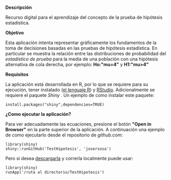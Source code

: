 
**Descripción**

Recurso digital para el aprendizaje del concepto de la prueba de hipótesis estadística.

**Objetivo**

Esta aplicación intenta representar gráficamente los fundamentos de la toma de decisiones basadas en las pruebas de hipótesis estadística. En particular se muestra la relación entre las distribuciones de probabilidad del _estadístico de prueba_ para la media de una población con una hipótesis alternativa de cola derecha, por ejemplo: **Ho:"mu=4"** y **H1:"mu>4"**

**Requisitos**

La aplicación está desarrollada en R, por lo que se requiere para su ejecución, tener instalado  ([el lenguaje R](https://cran.rstudio.com/)) y [RStudio](https://www.rstudio.com/products/RStudio/#Desktop). Adicionalmente se requiere el paquete _Shiny_ . Un ejemplo de como instalar este paquete:

```{r}
install.packages("shiny",dependencies=TRUE)
```

**¿Como ejecutar la aplicación?**

Para ver adecuadamente las ecuaciones, presione el botón **"Open in Browser"** en la parte superior de la aplicación. A continuación una ejemplo de como ejecutarlo desde el repositorio de _github.com_:

```{r}
library(shiny)
shiny::runGitHub('TestHipotesis', 'josersosa')
```

Pero si desea [descargarla](https://github.com/josersosa/TestHipotesis) y correrla localmente puede usar:

```{r}
library(shiny)
runApp('/ruta al directorio/TestHipotesis')
```
